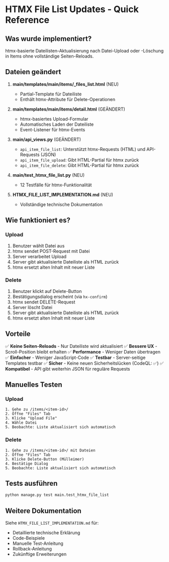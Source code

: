 # HTMX File List Updates - Quick Reference

## Was wurde implementiert?

htmx-basierte Dateilisten-Aktualisierung nach Datei-Upload oder -Löschung in Items ohne vollständige Seiten-Reloads.

## Dateien geändert

1. **main/templates/main/items/_files_list.html** (NEU)
   - Partial-Template für Dateiliste
   - Enthält htmx-Attribute für Delete-Operationen

2. **main/templates/main/items/detail.html** (GEÄNDERT)
   - htmx-basiertes Upload-Formular
   - Automatisches Laden der Dateiliste
   - Event-Listener für htmx-Events

3. **main/api_views.py** (GEÄNDERT)
   - `api_item_file_list`: Unterstützt htmx-Requests (HTML) und API-Requests (JSON)
   - `api_item_file_upload`: Gibt HTML-Partial für htmx zurück
   - `api_item_file_delete`: Gibt HTML-Partial für htmx zurück

4. **main/test_htmx_file_list.py** (NEU)
   - 12 Testfälle für htmx-Funktionalität

5. **HTMX_FILE_LIST_IMPLEMENTATION.md** (NEU)
   - Vollständige technische Dokumentation

## Wie funktioniert es?

### Upload
1. Benutzer wählt Datei aus
2. htmx sendet POST-Request mit Datei
3. Server verarbeitet Upload
4. Server gibt aktualisierte Dateiliste als HTML zurück
5. htmx ersetzt alten Inhalt mit neuer Liste

### Delete
1. Benutzer klickt auf Delete-Button
2. Bestätigungsdialog erscheint (via `hx-confirm`)
3. htmx sendet DELETE-Request
4. Server löscht Datei
5. Server gibt aktualisierte Dateiliste als HTML zurück
6. htmx ersetzt alten Inhalt mit neuer Liste

## Vorteile

✅ **Keine Seiten-Reloads** - Nur Dateiliste wird aktualisiert
✅ **Bessere UX** - Scroll-Position bleibt erhalten
✅ **Performance** - Weniger Daten übertragen
✅ **Einfacher** - Weniger JavaScript-Code
✅ **Testbar** - Server-seitige Templates testbar
✅ **Sicher** - Keine neuen Sicherheitslücken (CodeQL: ✅)
✅ **Kompatibel** - API gibt weiterhin JSON für reguläre Requests

## Manuelles Testen

### Upload
```
1. Gehe zu /items/<item-id>/
2. Öffne "Files" Tab
3. Klicke "Upload File"
4. Wähle Datei
5. Beobachte: Liste aktualisiert sich automatisch
```

### Delete
```
1. Gehe zu /items/<item-id>/ mit Dateien
2. Öffne "Files" Tab
3. Klicke Delete-Button (Mülleimer)
4. Bestätige Dialog
5. Beobachte: Liste aktualisiert sich automatisch
```

## Tests ausführen

```bash
python manage.py test main.test_htmx_file_list
```

## Weitere Dokumentation

Siehe `HTMX_FILE_LIST_IMPLEMENTATION.md` für:
- Detaillierte technische Erklärung
- Code-Beispiele
- Manuelle Test-Anleitung
- Rollback-Anleitung
- Zukünftige Erweiterungen
